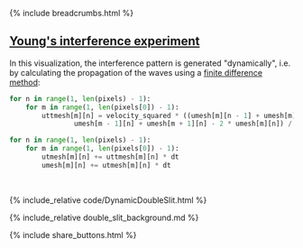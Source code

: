 {% include breadcrumbs.html %}

## [Young&apos;s interference experiment](https://en.wikipedia.org/wiki/Double-slit_experiment)

In this visualization, the interference pattern is generated "dynamically", i.e. by calculating
the propagation of the waves using a 
[finite difference method](https://pythonnumericalmethods.studentorg.berkeley.edu/notebooks/chapter23.03-Finite-Difference-Method.html):

```python
for n in range(1, len(pixels) - 1):
    for m in range(1, len(pixels[0]) - 1):
        uttmesh[m][n] = velocity_squared * ((umesh[m][n - 1] + umesh[m][n + 1] - 2 * umesh[m][n]) / dx_squared + (
                umesh[m - 1][n] + umesh[m + 1][n] - 2 * umesh[m][n]) / dy_squared)

for n in range(1, len(pixels) - 1):
    for m in range(1, len(pixels[0]) - 1):
        utmesh[m][n] += uttmesh[m][n] * dt
        umesh[m][n] += utmesh[m][n] * dt
```

<div class="header_line"><br/></div>

{% include_relative code/DynamicDoubleSlit.html %}

<p style="clear: both;"></p>

{% include_relative double_slit_background.md %}

{% include share_buttons.html %}

    
